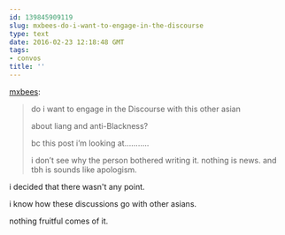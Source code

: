 ```yaml
---
id: 139845909119
slug: mxbees-do-i-want-to-engage-in-the-discourse
type: text
date: 2016-02-23 12:18:48 GMT
tags:
- convos
title: ''
---
```

<p><a class="tumblr_blog" href="http://mxbees.tumblr.com/post/139845683664">mxbees</a>:</p>
<blockquote>
<p>do i want to engage in the Discourse with this other asian</p>

<p>about liang and anti-Blackness?</p>

<p>bc this post i’m looking at………..</p>

<p>i don’t see why the person bothered writing it. nothing is news. and tbh is sounds like apologism.</p>
</blockquote>

i decided that there wasn't any point.

i know how these discussions go with other asians.

nothing fruitful comes of it.